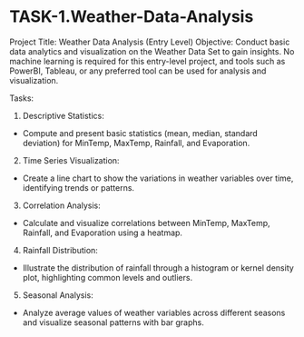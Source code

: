 # TASK-1.Weather-Data-Analysis

Project Title: Weather Data Analysis (Entry Level)
Objective: Conduct basic data analytics and visualization on the Weather Data
Set to gain insights. No machine learning is required for this entry-level project,
and tools such as PowerBI, Tableau, or any preferred tool can be used for
analysis and visualization.

Tasks:
1. Descriptive Statistics:
- Compute and present basic statistics (mean, median, standard deviation) for
MinTemp, MaxTemp, Rainfall, and Evaporation.
2. Time Series Visualization:
- Create a line chart to show the variations in weather variables over time,
identifying trends or patterns.
3. Correlation Analysis:
- Calculate and visualize correlations between MinTemp, MaxTemp, Rainfall,
and Evaporation using a heatmap.
4. Rainfall Distribution:
- Illustrate the distribution of rainfall through a histogram or kernel density
plot, highlighting common levels and outliers.
5. Seasonal Analysis:
- Analyze average values of weather variables across different seasons and
visualize seasonal patterns with bar graphs.
